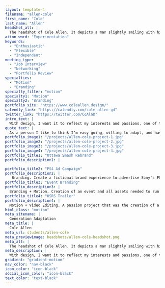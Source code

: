 ```yaml
---
layout: template-4
filename: "allen-cole"
first_name: "Cole"
last_name: "Allen"
headshot_alt: |
  The headshot of Cole Allen. It depicts a man slightly smiling with his mouth closed, while facing the camera.
ation_word: "Experimentation"
keywords:
  - "Enthusiastic"
  - "Flexible"
  - "Independent"
meeting_type:
  - "Job Interview"
  - "Networking"
  - "Portfolio Review"
specialties:
  - "Motion"
  - "Branding"
specialty_filter: "motion"
specialty1: "Motion"
specialty2: "Branding"
portfolio_site: "https://www.coleallen.design/"
calendly_link: "https://calendly.com/cole-allen-gd"
twitter_link: "https://twitter.com/CoAlGD"
intro_text: |
  With design, I want it to reflect my interests and passions, one of those main ones being eSports. Using design as a means of returning the favour to the communities I’ve been with throughout my life.
quote_text: |
  As a person I like to think I’m easy going, willing to adapt, and have the ability to be funny.
portfolio_image1: "/projects/allen-cole-project-1.jpg"
portfolio_image2: "/projects/allen-cole-project-2.jpg"
portfolio_image3: "/projects/allen-cole-project-3.jpg"
portfolio_image4: "/projects/allen-cole-project-4.jpg"
portfolio_title1: "Ottawa Smash Rebrand"
portfolio_description1: |

portfolio_title2: "PS4 Ad Campaign"
portfolio_description2: |
   Branding. Create a fictional brand experience to advertise Sony's PS4.
portfolio_title3: "Event Branding"
portfolio_description3: |
  Branding + Motion. Creation of an event and all assets needed to run it. Including advertisements, event signage, live stream package, and more.
portfolio_title4: "OSRS Trailer"
portfolio_description4: |
  Motion + Video Editing. A passion project that was the creation of a gameplay trailer for Oldschool Runescape with the intention of attracting more people to the game.
html_class: "motion"
meta_sitename: |
  Generation Adaptation
meta_title: |
  Cole Allen
meta_url: students/allen-cole
meta_previewimage: headshots/allen-cole-headshot.png
meta_alt: |
  The headshot of Cole Allen. It depicts a man slightly smiling with his mouth closed, while facing the camera.
meta_description: |
  With design, I want it to reflect my interests and passions, one of those main ones being eSports. Using design as a means of returning the favour to the communities I’ve been with throughout my life.
gradient: "gradient-motion"
nav_color: "nav-black"
icon_color: "icon-black"
social_icon_color: "icon-black"
text_color: "text-black"
---
```

